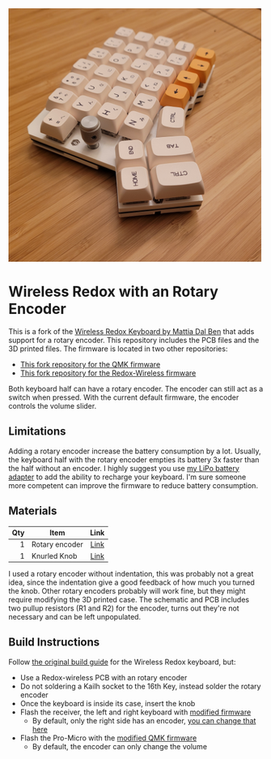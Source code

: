 
<img src="pictures/cover.jpg" width="500" alt="Redox with rotary encoder">

# Wireless Redox with an Rotary Encoder
This is a fork of the [Wireless Redox Keyboard by Mattia Dal Ben](https://github.com/mattdibi/redox-keyboard/blob/master/redox-w/README.md) that adds support for a rotary encoder. This repository includes the PCB files and the 3D printed files. The firmware is located in two other repositories:
 - [This fork repository for the QMK firmware](https://github.com/PhiBabin/qmk_firmware)
 - [This fork repository for the Redox-Wireless firmware](https://github.com/PhiBabin/redox-w-firmware)

Both keyboard half can have a rotary encoder. The encoder can still act as a switch when pressed. With the current default firmware, the encoder controls the volume slider.

## Limitations
Adding a rotary encoder increase the battery consumption by a lot. Usually, the keyboard half with the rotary encoder empties its battery 3x faster than the half without an encoder. I highly suggest you use [my LiPo battery adapter](https://github.com/PhiBabin/Redox-Lipo-Adapter) to add the ability to recharge your keyboard. I'm sure someone more competent can improve the firmware to reduce battery consumption.

## Materials
 Qty | Item     | Link |
|----:| -----------------------------------------------| :---------: |
|   1 | Rotary encoder              | [Link](https://www.digikey.com/en/products/detail/bourns-inc/PEC11L-4015F-S0020/4699163) |
|   1 | Knurled Knob               | [Link](https://www.digikey.com/en/products/detail/kilo-international/OEDNI-50-3-7/5970320) |

I used a rotary encoder without indentation, this was probably not a great idea, since the indentation give a good feedback of how much you turned the knob. Other rotary encoders probably will work fine, but they might require modifying the 3D printed case. The schematic and PCB includes two pullup resistors (R1 and R2) for the encoder, turns out they're not necessary and can be left unpopulated.

## Build Instructions
Follow [the original build guide](https://github.com/mattdibi/redox-keyboard/blob/master/redox-w/README.md) for the Wireless Redox keyboard, but:
 - Use a Redox-wireless PCB with an rotary encoder
 - Do not soldering a Kailh socket to the 16th Key, instead solder the rotary encoder
 - Once the keyboard is inside its case, insert the knob
 - Flash the receiver, the left and right keyboard with [modified firmware](https://github.com/PhiBabin/redox-w-firmware)
   - By default, only the right side has an encoder, [you can change that here](https://github.com/PhiBabin/redox-w-firmware/blob/master/redox-w-keyboard-basic/config/redox-w.h#L29)
 - Flash the Pro-Micro with the [modified QMK firmware](https://github.com/PhiBabin/qmk_firmware)
   - By default, the encoder can only change the volume
